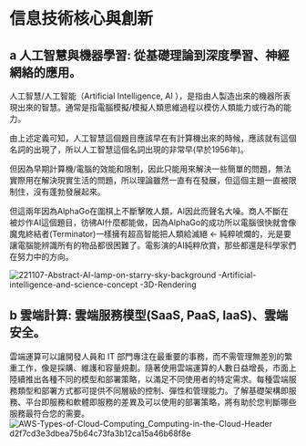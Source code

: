 # 信息技術核心與創新

## a  人工智慧與機器學習: 從基礎理論到深度學習、神經網絡的應用。
人工智慧/人工智能（Artificial Intelligence, AI ），是指由人製造出來的機器所表現出來的智慧。通常是指電腦模擬/模擬人類思維過程以模仿人類能力或行為的能力。

由上述定義可知，人工智慧這個題目應該早在有計算機出來的時候，應該就有這個名詞的出現了，所以人工智慧這個名詞出現的非常早(早於1956年)。

但因為早期計算機/電腦的效能和限制，因此只能用來解決一些簡單的問題，無法實際用在解決現實生活的問題，所以理論雖然一直有在發展，但這個主題一直被限制住，沒有蓬勃發展起來。

但這兩年因為AlphaGo在圍棋上不斷擊敗人類，AI因此而聲名大噪。商人不斷在被炒作AI這個題目，彷彿AI什麼都能做，因為AlphaGo的成功所以電腦很快就會像魔鬼終結者(Terminator)一樣擁有超高智能把人類給滅絕 ← 純粹唬爛的，光是要讓電腦能辨識所有的物品都很困難了。電影演的AI純粹欣賞，那些都還是科學家們在努力中的方向。

![221107-Abstract-AI-lamp-on-starry-sky-background -Artificial-intelligence-and-science-concept -3D-Rendering](https://github.com/bill920112/ITEE2024/assets/144580649/58467192-b3bd-4748-927c-1c7b200219b2)

## b 雲端計算: 雲端服務模型(SaaS, PaaS, IaaS)、雲端安全。
雲端運算可以讓開發人員和 IT 部門專注在最重要的事務，而不需管理無差別的繁重工作，像是採購、維護和容量規劃。隨著使用雲端運算的人數日益增長，市面上陸續推出各種不同的模型和部署策略，以滿足不同使用者的特定需求。每種雲端服務類型和部署方式都可提供不同層級的控制、彈性和管理能力。了解基礎架構即服務、平台即服務和軟體即服務的差異及可以使用的部署策略，將有助於您判斷哪些服務最符合您的需要。
![AWS-Types-of-Cloud-Computing_Computing-in-the-Cloud-Header d2f7cd3e3dbea75b64c73fa3b12ca15a46b68f8e](https://github.com/bill920112/ITEE2024/assets/144580649/353f4853-e084-4c84-b941-f45219e54b68)
